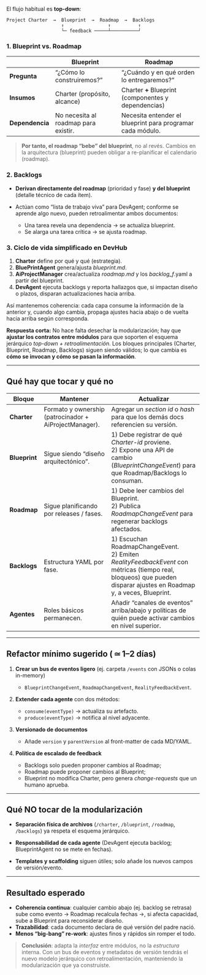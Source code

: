 El flujo habitual es **top-down**:

```
Project Charter  →  Blueprint  →  Roadmap  →  Backlogs
                    ↑                ↑          ↑
                    └─ feedback ─────┴──────────┘
```

### 1. Blueprint vs. Roadmap

|                 | Blueprint                            | Roadmap                                                    |
| --------------- | ------------------------------------ | ---------------------------------------------------------- |
| **Pregunta**    | “¿Cómo lo construiremos?”            | “¿Cuándo y en qué orden lo entregaremos?”                  |
| **Insumos**     | Charter (propósito, alcance)         | Charter **+** Blueprint (componentes y dependencias)       |
| **Dependencia** | No necesita al roadmap para existir. | Necesita entender el blueprint para programar cada módulo. |

> **Por tanto, el roadmap “bebe” del blueprint**, no al revés. Cambios en la arquitectura (blueprint) pueden obligar a re-planificar el calendario (roadmap).

### 2. Backlogs

* **Derivan directamente del roadmap** (prioridad y fase) **y del blueprint** (detalle técnico de cada ítem).
* Actúan como “lista de trabajo viva” para DevAgent; conforme se aprende algo nuevo, pueden retroalimentar ambos documentos:

  * Una tarea revela una dependencia → se actualiza blueprint.
  * Se alarga una tarea crítica → se ajusta roadmap.

### 3. Ciclo de vida simplificado en DevHub

1. **Charter** define por qué y qué (estrategia).
2. **BluePrintAgent** genera/ajusta *blueprint.md*.
3. **AiProjectManager** crea/actualiza *roadmap.md* y los *backlog\_f*.yaml a partir del blueprint.
4. **DevAgent** ejecuta backlogs y reporta hallazgos que, si impactan diseño o plazos, disparan actualizaciones hacia arriba.

Así mantenemos coherencia: cada capa consume la información de la anterior y, cuando algo cambia, propaga ajustes hacia abajo o de vuelta hacia arriba según corresponda.

**Respuesta corta:**
No hace falta desechar la modularización; hay que **ajustar los contratos entre módulos** para que soporten el esquema jerárquico *top-down + retroalimentación*. Los bloques principales (Charter, Blueprint, Roadmap, Backlogs) siguen siendo válidos; lo que cambia es **cómo se invocan y cómo se pasan la información**.

---

## Qué hay que tocar y qué no

| Bloque        | Mantener                                               | Actualizar                                                                                                                                                             |
| ------------- | ------------------------------------------------------ | ---------------------------------------------------------------------------------------------------------------------------------------------------------------------- |
| **Charter**   | Formato y ownership (patrocinador + AiProjectManager). | Agregar un *section id* o *hash* para que los demás docs referencien su versión.                                                                                       |
| **Blueprint** | Sigue siendo “diseño arquitectónico”.                  | 1) Debe registrar de qué *Charter-id* proviene.<br>2) Expone una API de cambio (*BlueprintChangeEvent*) para que Roadmap/Backlogs lo consuman.                         |
| **Roadmap**   | Sigue planificando por releases / fases.               | 1) Debe leer cambios del Blueprint.<br>2) Publica *RoadmapChangeEvent* para regenerar backlogs afectados.                                                              |
| **Backlogs**  | Estructura YAML por fase.                              | 1) Escuchan RoadmapChangeEvent.<br>2) Emiten *RealityFeedbackEvent* con métricas (tiempo real, bloqueos) que pueden disparar ajustes en Roadmap y, a veces, Blueprint. |
| **Agentes**   | Roles básicos permanecen.                              | Añadir “canales de eventos” arriba/abajo y políticas de quién puede activar cambios en nivel superior.                                                                 |

---

## Refactor mínimo sugerido ( ≃ 1–2 días)

1. **Crear un bus de eventos ligero** (ej. carpeta `/events` con JSONs o colas in-memory)

   * `BlueprintChangeEvent`, `RoadmapChangeEvent`, `RealityFeedbackEvent`.

2. **Extender cada agente** con dos métodos:

   * `consume(eventType)` → actualiza su artefacto.
   * `produce(eventType)` → notifica al nivel adyacente.

3. **Versionado de documentos**

   * Añade `version` y `parentVersion` al front-matter de cada MD/YAML.

4. **Política de escalado de feedback**

   * Backlogs solo pueden proponer cambios al Roadmap;
   * Roadmap puede proponer cambios al Blueprint;
   * Blueprint no modifica Charter, pero genera *change-requests* que un humano aprueba.

---

## Qué NO tocar de la modularización

* **Separación física de archivos** (`/charter`, `/blueprint`, `/roadmap`, `/backlogs`)
  ya respeta el esquema jerárquico.

* **Responsabilidad de cada agente**
  (DevAgent ejecuta backlog; BlueprintAgent no se mete en fechas).

* **Templates y scaffolding**
  siguen útiles; solo añade los nuevos campos de versión/evento.

---

## Resultado esperado

* **Coherencia continua**: cualquier cambio abajo (ej. backlog se retrasa) sube como evento → Roadmap recalcula fechas →, si afecta capacidad, sube a Blueprint para reconsiderar diseño.
* **Trazabilidad**: cada documento declara de qué versión del padre nació.
* **Menos “big-bang” re-work**: ajustes finos y rápidos sin romper el todo.

> **Conclusión**: adapta la *interfaz* entre módulos, no la *estructura* interna. Con un bus de eventos y metadatos de versión tendrás el nuevo modelo jerárquico con retroalimentación, manteniendo la modularización que ya construiste.

